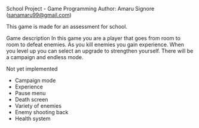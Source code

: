 School Project - Game Programming
Author: Amaru Signore (sanamaru99@gmail.com)

This game is made for an assessment for school.

Game description
In this game you are a player that goes from room to room to defeat enemies. As you kill enemies you gain experience. When you level up you can select an upgrade to strengthen yourself. There will be a campaign and endless mode.

Not yet implemented
- Campaign mode
- Experience
- Pause menu
- Death screen
- Variety of enemies
- Enemy shooting back
- Health system
